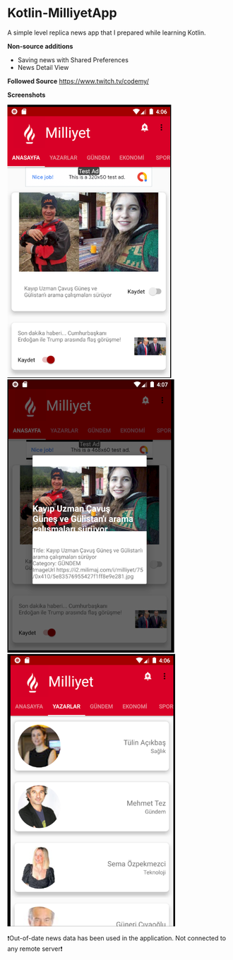 # Kotlin-MilliyetApp
A simple level replica news app that I prepared while learning Kotlin.

**Non-source additions**
- Saving news with Shared Preferences
- News Detail View

**Followed Source**
https://www.twitch.tv/codemy/

**Screenshots**

![main page](/main_page.png)
![detail page](/detail_page.png)
![writer page](/writer.png)

:exclamation:Out-of-date news data has been used in the application. Not connected to any remote server:exclamation:

